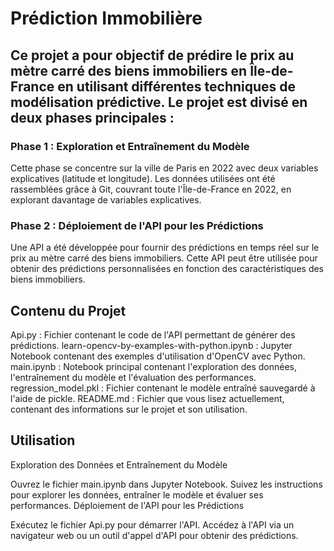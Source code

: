 # Prédiction Immobilière
## Ce projet a pour objectif de prédire le prix au mètre carré des biens immobiliers en Île-de-France en utilisant différentes techniques de modélisation prédictive. Le projet est divisé en deux phases principales :

### Phase 1 : Exploration et Entraînement du Modèle

Cette phase se concentre sur la ville de Paris en 2022 avec deux variables explicatives (latitude et longitude).
Les données utilisées ont été rassemblées grâce à Git, couvrant toute l'Île-de-France en 2022, en explorant davantage de variables explicatives.

### Phase 2 : Déploiement de l'API pour les Prédictions
Une API a été développée pour fournir des prédictions en temps réel sur le prix au mètre carré des biens immobiliers.
Cette API peut être utilisée pour obtenir des prédictions personnalisées en fonction des caractéristiques des biens immobiliers.

## Contenu du Projet
Api.py : Fichier contenant le code de l'API permettant de générer des prédictions.
learn-opencv-by-examples-with-python.ipynb : Jupyter Notebook contenant des exemples d'utilisation d'OpenCV avec Python.
main.ipynb : Notebook principal contenant l'exploration des données, l'entraînement du modèle et l'évaluation des performances.
regression_model.pkl : Fichier contenant le modèle entraîné sauvegardé à l'aide de pickle.
README.md : Fichier que vous lisez actuellement, contenant des informations sur le projet et son utilisation.

## Utilisation
Exploration des Données et Entraînement du Modèle

Ouvrez le fichier main.ipynb dans Jupyter Notebook.
Suivez les instructions pour explorer les données, entraîner le modèle et évaluer ses performances.
Déploiement de l'API pour les Prédictions

Exécutez le fichier Api.py pour démarrer l'API.
Accédez à l'API via un navigateur web ou un outil d'appel d'API pour obtenir des prédictions.





